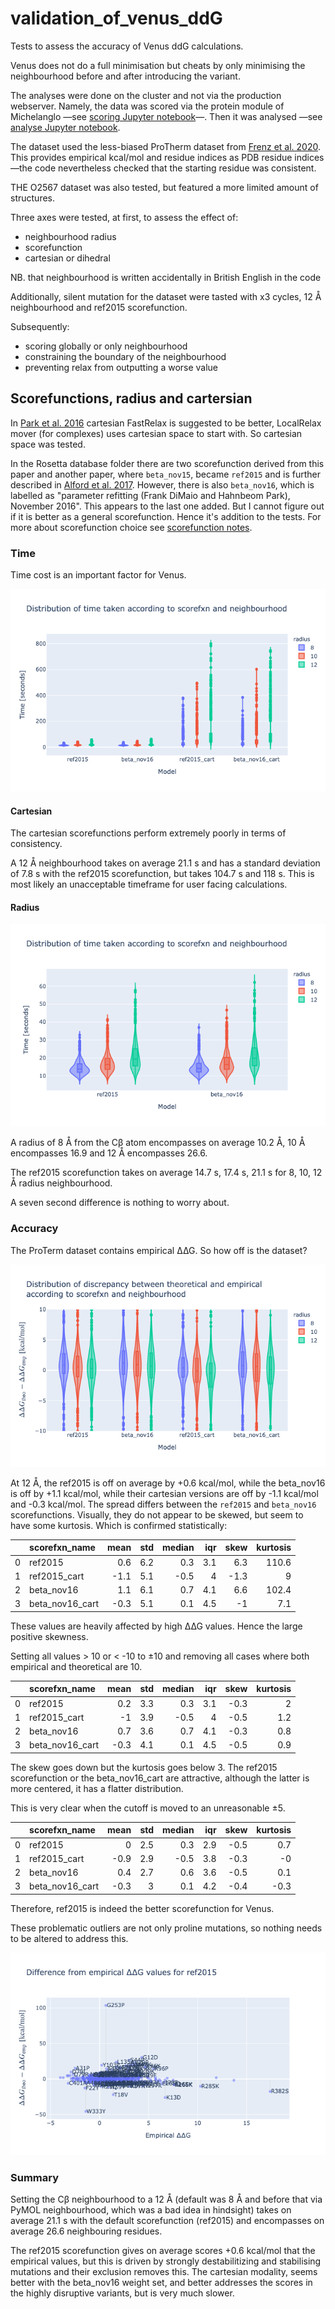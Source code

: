 # validation_of_venus_ddG
Tests to assess the accuracy of Venus ddG calculations.

Venus does not do a full minimisation but cheats by only minimising the neighbourhood before and after introducing the variant.

The analyses were done on the cluster and not via the production webserver.
Namely, the data was scored via the protein module of Michelanglo —see [scoring Jupyter notebook](scoring.md)—.
Then it was analysed —see [analyse Jupyter notebook](analyse.md).

The dataset used the less-biased ProTherm dataset from [Frenz et al. 2020](https://www.ncbi.nlm.nih.gov/pmc/articles/PMC7579412/).
This provides empirical kcal/mol and residue indices as PDB residue indices —the code nevertheless checked
that the starting residue was consistent.

THE O2567 dataset was also tested, but featured a more limited amount of structures.

Three axes were tested, at first, to assess the effect of:

* neighbourhood radius
* scorefunction
* cartesian or dihedral

NB. that neighbourhood is written accidentally in British English in the code

Additionally, silent mutation for the dataset were tasted with x3 cycles, 12 Å neighbourhood and ref2015 scorefunction.

Subsequently:

* scoring globally or only neighbourhood
* constraining the boundary of the neighbourhood
* preventing relax from outputting a worse value

## Scorefunctions, radius and cartersian

In [Park et al. 2016](https://www.ncbi.nlm.nih.gov/pmc/articles/PMC5515585/) cartesian FastRelax is suggested to be better,
LocalRelax mover (for complexes) uses cartesian space to start with. So cartesian space was tested.

In the Rosetta database folder there are two scorefunction derived from this paper and another paper, 
where `beta_nov15`, became `ref2015` and is further described in [Alford et al. 2017](https://www.ncbi.nlm.nih.gov/pmc/articles/PMC5717763/).
However, there is also `beta_nov16`, which is labelled as "parameter refitting (Frank DiMaio and Hahnbeom Park), November 2016".
This appears to the last one added. But I cannot figure out if it is better as a general scorefunction.
Hence it's addition to the tests. For more about scorefunction choice see [scorefunction notes](scorefunction.md).

### Time

Time cost is an important factor for Venus.

![time_distro_full.png](images/time_distro_full.png)

#### Cartesian

The cartesian scorefunctions perform extremely poorly in terms of consistency.

A 12 Å neighbourhood takes on average 21.1 s and has a standard deviation of 7.8 s with the ref2015 scorefunction,
but takes 104.7 s and 118 s. This is most likely an unacceptable timeframe for user facing calculations.

#### Radius

![time](images/time_distro_cut.png)

A radius of 8 Å from the C&beta; atom encompasses on average 10.2 Å, 10 Å encompasses 16.9 and 12 Å encompasses 26.6.

The ref2015 scorefunction takes on average 14.7 s, 17.4 s, 21.1 s for 8, 10, 12 Å radius neighbourhood.

A seven second difference is nothing to worry about.

### Accuracy

The ProTerm dataset contains empirical ∆∆G. So how off is the dataset?

![discrepancy](images/discrepancy.png)

At 12 Å, the ref2015 is off on average by +0.6 kcal/mol, while the beta_nov16 is off by +1.1 kcal/mol, 
while their cartesian versions are off by -1.1 kcal/mol and -0.3 kcal/mol.
The spread differs between the `ref2015` and `beta_nov16` scorefunctions.
Visually, they do not appear to be skewed, but seem to have some kurtosis. Which is confirmed statistically:

|    | scorefxn_name   |   mean |   std |   median |   iqr |   skew |   kurtosis |
|---:|:----------------|-------:|------:|---------:|------:|-------:|-----------:|
|  0 | ref2015         |    0.6 |   6.2 |      0.3 |   3.1 |    6.3 |      110.6 |
|  1 | ref2015_cart    |   -1.1 |   5.1 |     -0.5 |   4   |   -1.3 |        9   |
|  2 | beta_nov16      |    1.1 |   6.1 |      0.7 |   4.1 |    6.6 |      102.4 |
|  3 | beta_nov16_cart |   -0.3 |   5.1 |      0.1 |   4.5 |   -1   |        7.1 |

These values are heavily affected by high ∆∆G values. Hence the large positive skewness.

Setting all values > 10 or < -10 to ±10 and removing all cases where both empirical and theoretical are 10.

|    | scorefxn_name   |   mean |   std |   median |   iqr |   skew |   kurtosis |
|---:|:----------------|-------:|------:|---------:|------:|-------:|-----------:|
|  0 | ref2015         |    0.2 |   3.3 |      0.3 |   3.1 |   -0.3 |        2   |
|  1 | ref2015_cart    |   -1   |   3.9 |     -0.5 |   4   |   -0.5 |        1.2 |
|  2 | beta_nov16      |    0.7 |   3.6 |      0.7 |   4.1 |   -0.3 |        0.8 |
|  3 | beta_nov16_cart |   -0.3 |   4.1 |      0.1 |   4.5 |   -0.5 |        0.9 |

The skew goes down but the kurtosis goes below 3.
The ref2015 scorefunction or the beta_nov16_cart are attractive, although the latter is more centered,
it has a flatter distribution.

This is very clear when the cutoff is moved to an unreasonable ±5.

|    | scorefxn_name   |   mean |   std |   median |   iqr |   skew |   kurtosis |
|---:|:----------------|-------:|------:|---------:|------:|-------:|-----------:|
|  0 | ref2015         |    0   |   2.5 |      0.3 |   2.9 |   -0.5 |        0.7 |
|  1 | ref2015_cart    |   -0.9 |   2.9 |     -0.5 |   3.8 |   -0.3 |       -0   |
|  2 | beta_nov16      |    0.4 |   2.7 |      0.6 |   3.6 |   -0.5 |        0.1 |
|  3 | beta_nov16_cart |   -0.3 |   3   |      0.1 |   4.2 |   -0.4 |       -0.3 |

Therefore, ref2015 is indeed the better scorefunction for Venus.

These problematic outliers are not only proline mutations, so nothing needs to be altered to address this.

![not pro](images/discr_lollypop_ref2015.png)


### Summary

Setting the C&beta; neighbourhood to a 12 Å (default was 8 Å and before that via PyMOL neighbourhood, which was a bad idea in hindsight)
takes on average 21.1 s with the default scorefunction (ref2015) and encompasses on average 26.6 neighbouring residues.

The ref2015 scorefunction gives on average scores +0.6 kcal/mol that the empirical values, 
but this is driven by strongly destabilitizing and stabilising mutations and their exclusion removes this.
The cartesian modality, seems better with the beta_nov16 weight set, and better addresses the scores in the highly disruptive variants,
 but is very much slower.